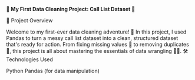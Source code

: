 **🌟 My First Data Cleaning Project: Call List Dataset 🧹**

🚀 Project Overview

Welcome to my first-ever data cleaning adventure! 🎉 In this project, I used Pandas to turn a messy call list dataset into a clean, structured dataset that's ready for action. From fixing missing values 🤔 to removing duplicates 🔄, this project is all about mastering the essentials of data wrangling 🧑‍💻.
🛠️ Technologies Used

 Python
 Pandas (for data manipulation)
